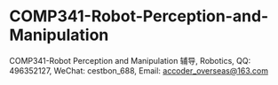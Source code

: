 # COMP341-Robot-Perception-and-Manipulation
COMP341-Robot Perception and Manipulation 辅导, Robotics, QQ: 496352127, WeChat: cestbon_688, Email: accoder_overseas@163.com

